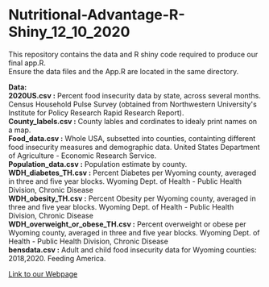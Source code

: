 # Nutritional-Advantage-R-Shiny_12_10_2020

This repository contains the data and R shiny code required to produce our final app.R.  
Ensure the data files and the App.R are located in the same directory.

**Data:**   
**2020US.csv :** Percent food insecurity data by state, across several months. Census Household Pulse Survey (obtained from Northwestern University's Institute for Policy Research Rapid Research Report).    
**County_labels.csv :** County lables and cordinates to idealy print names on a map.    
**Food_data.csv :** Whole USA, subsetted into counties, containting different food insecurity measures and demographic data. United States Department of Agriculture - Economic Research Service.     
**Population_data.csv :** Population estimate by county.    
**WDH_diabetes_TH.csv :** Percent Diabetes per Wyoming county, averaged in three and five year blocks. Wyoming Dept. of Health - Public Health Division, Chronic Disease    
**WDH_obesity_TH.csv :** Percent Obesity per Wyoming county, averaged in three and five year blocks. Wyoming Dept. of Health - Public Health Division, Chronic Disease    
**WDH_overweight_or_obese_TH.csv :** Percent overweight or obese per Wyoming county, averaged in three and five year blocks. Wyoming Dept. of Health - Public Health Division, Chronic Disease    
**bensdata.csv :** Adult and child food insecurity data for Wyoming counties: 2018,2020. Feeding America.  


[Link to our Webpage](https://uwmicrobiologycaptstone.weebly.com/nutritional-advantage.html)
